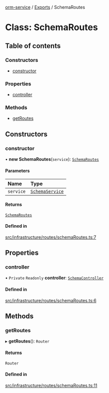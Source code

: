 [orm-service](../README.md) / [Exports](../modules.md) / SchemaRoutes

# Class: SchemaRoutes

## Table of contents

### Constructors

- [constructor](SchemaRoutes.md#constructor)

### Properties

- [controller](SchemaRoutes.md#controller)

### Methods

- [getRoutes](SchemaRoutes.md#getroutes)

## Constructors

### constructor

• **new SchemaRoutes**(`service`): [`SchemaRoutes`](SchemaRoutes.md)

#### Parameters

| Name | Type |
| :------ | :------ |
| `service` | [`SchemaService`](SchemaService.md) |

#### Returns

[`SchemaRoutes`](SchemaRoutes.md)

#### Defined in

[src/infrastructure/routes/schemaRoutes.ts:7](https://github.com/lambda-orm/lambdaorm-svc/blob/c6a8fe9507aaf461cdd51965bf4fd0b7faab4ce1/src/infrastructure/routes/schemaRoutes.ts#L7)

## Properties

### controller

• `Private` `Readonly` **controller**: [`SchemaController`](SchemaController.md)

#### Defined in

[src/infrastructure/routes/schemaRoutes.ts:6](https://github.com/lambda-orm/lambdaorm-svc/blob/c6a8fe9507aaf461cdd51965bf4fd0b7faab4ce1/src/infrastructure/routes/schemaRoutes.ts#L6)

## Methods

### getRoutes

▸ **getRoutes**(): `Router`

#### Returns

`Router`

#### Defined in

[src/infrastructure/routes/schemaRoutes.ts:11](https://github.com/lambda-orm/lambdaorm-svc/blob/c6a8fe9507aaf461cdd51965bf4fd0b7faab4ce1/src/infrastructure/routes/schemaRoutes.ts#L11)
